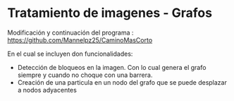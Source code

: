 # Tratamiento de imagenes - Grafos

Modificación y  continuación del programa :
https://github.com/Mannelpz25/CaminoMasCorto

En el cual  se incluyen don funcionalidades:

 - Detección de bloqueos en la imagen. Con lo cual genera el grafo siempre y  cuando no choque con una barrera.
 - Creación de una particula en un nodo del grafo que se puede desplazar a nodos adyacentes
